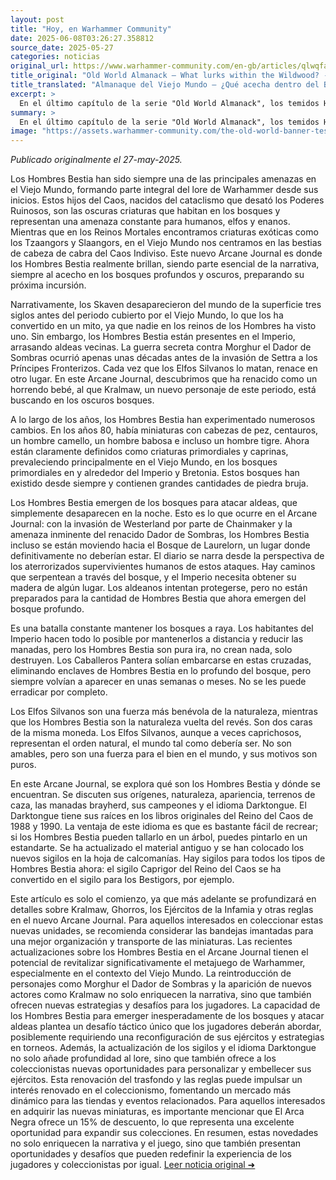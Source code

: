 ```yaml
---
layout: post
title: "Hoy, en Warhammer Community"
date: 2025-06-08T03:26:27.358812
source_date: 2025-05-27
categories: noticias
original_url: https://www.warhammer-community.com/en-gb/articles/qlwqfahu/old-world-almanack-what-lurks-within-the-wildwood/
title_original: "Old World Almanack – What lurks within the Wildwood? - Warhammer Community"
title_translated: "Almanaque del Viejo Mundo – ¿Qué acecha dentro del Bosque Salvaje? - Comunidad Warhammer"
excerpt: >
  En el último capítulo de la serie "Old World Almanack", los temidos Hombres Bestia, hijos del Caos, emergen de las sombras del Drakwald para reclamar su lugar en la narrativa de Warhammer. Estos seres, que han sido una amenaza constante para humanos, elfos y enanos, vuelven a cobrar protagonismo en un relato lleno de misterio y oscuridad. Con la reaparición del temido Morghur el Shadowgave y la invasión de Westerland, los lectores se sumergirán en un mundo donde el peligro acecha en cada rincón del bosque. Descubre cómo los habitantes del Imperio luchan por sobrevivir en un entorno donde los Hombres Bestia, con su furia destructiva, son una amenaza siempre presente.
summary: >
  En el último capítulo de la serie "Old World Almanack", los temidos Hombres Bestia, hijos del Caos, emergen de las sombras del Drakwald para reclamar su lugar en la narrativa de Warhammer. Estos seres, que han sido una amenaza constante para humanos, elfos y enanos, vuelven a cobrar protagonismo en un relato lleno de misterio y oscuridad. Con la reaparición del temido Morghur el Shadowgave y la invasión de Westerland, los lectores se sumergirán en un mundo donde el peligro acecha en cada rincón del bosque. Descubre cómo los habitantes del Imperio luchan por sobrevivir en un entorno donde los Hombres Bestia, con su furia destructiva, son una amenaza siempre presente.
image: "https://assets.warhammer-community.com/the-old-world-banner-test.jpg"
---
```


*Publicado originalmente el 27-may-2025.*

Los Hombres Bestia han sido siempre una de las principales amenazas en el Viejo Mundo, formando parte integral del lore de Warhammer desde sus inicios. Estos hijos del Caos, nacidos del cataclismo que desató los Poderes Ruinosos, son las oscuras criaturas que habitan en los bosques y representan una amenaza constante para humanos, elfos y enanos. Mientras que en los Reinos Mortales encontramos criaturas exóticas como los Tzaangors y Slaangors, en el Viejo Mundo nos centramos en las bestias de cabeza de cabra del Caos Indiviso. Este nuevo Arcane Journal es donde los Hombres Bestia realmente brillan, siendo parte esencial de la narrativa, siempre al acecho en los bosques profundos y oscuros, preparando su próxima incursión.

Narrativamente, los Skaven desaparecieron del mundo de la superficie tres siglos antes del periodo cubierto por el Viejo Mundo, lo que los ha convertido en un mito, ya que nadie en los reinos de los Hombres ha visto uno. Sin embargo, los Hombres Bestia están presentes en el Imperio, arrasando aldeas vecinas. La guerra secreta contra Morghur el Dador de Sombras ocurrió apenas unas décadas antes de la invasión de Settra a los Príncipes Fronterizos. Cada vez que los Elfos Silvanos lo matan, renace en otro lugar. En este Arcane Journal, descubrimos que ha renacido como un horrendo bebé, al que Kralmaw, un nuevo personaje de este periodo, está buscando en los oscuros bosques.

A lo largo de los años, los Hombres Bestia han experimentado numerosos cambios. En los años 80, había miniaturas con cabezas de pez, centauros, un hombre camello, un hombre babosa e incluso un hombre tigre. Ahora están claramente definidos como criaturas primordiales y caprinas, prevaleciendo principalmente en el Viejo Mundo, en los bosques primordiales en y alrededor del Imperio y Bretonia. Estos bosques han existido desde siempre y contienen grandes cantidades de piedra bruja.

Los Hombres Bestia emergen de los bosques para atacar aldeas, que simplemente desaparecen en la noche. Esto es lo que ocurre en el Arcane Journal: con la invasión de Westerland por parte de Chainmaker y la amenaza inminente del renacido Dador de Sombras, los Hombres Bestia incluso se están moviendo hacia el Bosque de Laurelorn, un lugar donde definitivamente no deberían estar. El diario se narra desde la perspectiva de los aterrorizados supervivientes humanos de estos ataques. Hay caminos que serpentean a través del bosque, y el Imperio necesita obtener su madera de algún lugar. Los aldeanos intentan protegerse, pero no están preparados para la cantidad de Hombres Bestia que ahora emergen del bosque profundo.

Es una batalla constante mantener los bosques a raya. Los habitantes del Imperio hacen todo lo posible por mantenerlos a distancia y reducir las manadas, pero los Hombres Bestia son pura ira, no crean nada, solo destruyen. Los Caballeros Pantera solían embarcarse en estas cruzadas, eliminando enclaves de Hombres Bestia en lo profundo del bosque, pero siempre volvían a aparecer en unas semanas o meses. No se les puede erradicar por completo.

Los Elfos Silvanos son una fuerza más benévola de la naturaleza, mientras que los Hombres Bestia son la naturaleza vuelta del revés. Son dos caras de la misma moneda. Los Elfos Silvanos, aunque a veces caprichosos, representan el orden natural, el mundo tal como debería ser. No son amables, pero son una fuerza para el bien en el mundo, y sus motivos son puros.

En este Arcane Journal, se explora qué son los Hombres Bestia y dónde se encuentran. Se discuten sus orígenes, naturaleza, apariencia, terrenos de caza, las manadas brayherd, sus campeones y el idioma Darktongue. El Darktongue tiene sus raíces en los libros originales del Reino del Caos de 1988 y 1990. La ventaja de este idioma es que es bastante fácil de recrear; si los Hombres Bestia pueden tallarlo en un árbol, puedes pintarlo en un estandarte. Se ha actualizado el material antiguo y se han colocado los nuevos sigilos en la hoja de calcomanías. Hay sigilos para todos los tipos de Hombres Bestia ahora: el sigilo Caprigor del Reino del Caos se ha convertido en el sigilo para los Bestigors, por ejemplo.

Este artículo es solo el comienzo, ya que más adelante se profundizará en detalles sobre Kralmaw, Ghorros, los Ejércitos de la Infamia y otras reglas en el nuevo Arcane Journal. Para aquellos interesados en coleccionar estas nuevas unidades, se recomienda considerar las bandejas imantadas para una mejor organización y transporte de las miniaturas.
Las recientes actualizaciones sobre los Hombres Bestia en el Arcane Journal tienen el potencial de revitalizar significativamente el metajuego de Warhammer, especialmente en el contexto del Viejo Mundo. La reintroducción de personajes como Morghur el Dador de Sombras y la aparición de nuevos actores como Kralmaw no solo enriquecen la narrativa, sino que también ofrecen nuevas estrategias y desafíos para los jugadores. La capacidad de los Hombres Bestia para emerger inesperadamente de los bosques y atacar aldeas plantea un desafío táctico único que los jugadores deberán abordar, posiblemente requiriendo una reconfiguración de sus ejércitos y estrategias en torneos. Además, la actualización de los sigilos y el idioma Darktongue no solo añade profundidad al lore, sino que también ofrece a los coleccionistas nuevas oportunidades para personalizar y embellecer sus ejércitos. Esta renovación del trasfondo y las reglas puede impulsar un interés renovado en el coleccionismo, fomentando un mercado más dinámico para las tiendas y eventos relacionados. Para aquellos interesados en adquirir las nuevas miniaturas, es importante mencionar que El Arca Negra ofrece un 15% de descuento, lo que representa una excelente oportunidad para expandir sus colecciones. En resumen, estas novedades no solo enriquecen la narrativa y el juego, sino que también presentan oportunidades y desafíos que pueden redefinir la experiencia de los jugadores y coleccionistas por igual.
[Leer noticia original ➜](https://www.warhammer-community.com/en-gb/articles/qlwqfahu/old-world-almanack-what-lurks-within-the-wildwood/)
